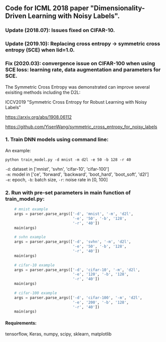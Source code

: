 ## Code for ICML 2018 paper "Dimensionality-Driven Learning with Noisy Labels".

### Update (2018.07): Issues fixed on CIFAR-10. 
### Update (2019.10): Replacing cross entropy -> symmetric cross entropy (SCE) when lid=1.0.
### Fix (2020.03): convergence issue on CIFAR-100 when using SCE loss: learning rate, data augmentation and parameters for SCE. 

The Symmetric Cross Entropy was demonstrated can improve several exisiting methods including the D2L:

ICCV2019 "Symmetric Cross Entropy for Robust Learning with Noisy Labels"

https://arxiv.org/abs/1908.06112

https://github.com/YisenWang/symmetric_cross_entropy_for_noisy_labels


### 1. Train DNN models using command line:

An example: <br/>

```
python train_model.py -d mnist -m d2l -e 50 -b 128 -r 40 
```

`-d`: dataset in ['mnist', 'svhn', 'cifar-10', 'cifar-100'] <br/>
`-m`: model in ['ce', 'forward', 'backward', 'boot_hard', 'boot_soft', 'd2l'] <br/>
`-e`: epoch, `-b`: batch size, `-r`: noise rate in [0, 100] <br/> 


### 2. Run with pre-set parameters in main function of train_model.py:
```python
    # mnist example
    args = parser.parse_args(['-d', 'mnist', '-m', 'd2l',
                              '-e', '50', '-b', '128',
                              '-r', '40'])
    main(args)
    
    # svhn example
    args = parser.parse_args(['-d', 'svhn', '-m', 'd2l',
                              '-e', '50', '-b', '128',
                              '-r', '40'])
    main(args)
    
    # cifar-10 example
    args = parser.parse_args(['-d', 'cifar-10', '-m', 'd2l',
                              '-e', '120', '-b', '128',
                              '-r', '40'])
    main(args)
    
    # cifar-100 example
    args = parser.parse_args(['-d', 'cifar-100', '-m', 'd2l',
                              '-e', '200', '-b', '128',
                              '-r', '40'])
    main(args)
```

#### Requirements:
tensorflow, Keras, numpy, scipy, sklearn, matplotlib
